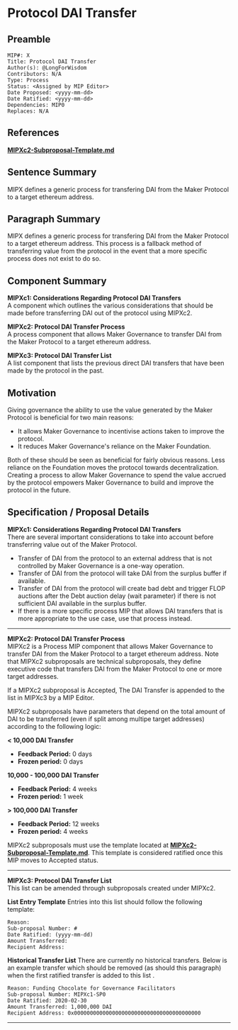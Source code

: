 # Protocol DAI Transfer

## Preamble
```
MIP#: X
Title: Protocol DAI Transfer
Author(s): @LongForWisdom
Contributors: N/A
Type: Process
Status: <Assigned by MIP Editor>
Date Proposed: <yyyy-mm-dd>
Date Ratified: <yyyy-mm-dd>
Dependencies: MIP0
Replaces: N/A
```
## References
**[MIPXc2-Subproposal-Template.md](MIPXc2-Subproposal-Template.md)**

## Sentence Summary

MIPX defines a generic process for transfering DAI from the Maker Protocol to a target ethereum address.

## Paragraph Summary

MIPX defines a generic process for transfering DAI from the Maker Protocol to a target ethereum address. This process is a fallback method of transferring value from the protocol in the event that a more specific process does not exist to do so. 

## Component Summary

**MIPXc1: Considerations Regarding Protocol DAI Transfers**  
A component which outlines the various considerations that should be made before transferring DAI out of the protocol using MIPXc2.

**MIPXc2: Protocol DAI Transfer Process**  
A process component that allows Maker Governance to transfer DAI from the Maker Protocol to a target ethereum address.

**MIPXc3: Protocol DAI Transfer List**  
A list component that lists the previous direct DAI transfers that have been made by the protocol in the past.


## Motivation

Giving governance the ability to use the value generated by the Maker Protocol is beneficial for two main reasons:
- It allows Maker Governance to incentivise actions taken to improve the protocol.
- It reduces Maker Governance's reliance on the Maker Foundation.

Both of these should be seen as beneficial for fairly obvious reasons. Less reliance on the Foundation moves the protocol towards decentralization. Creating a process to allow Maker Governance to spend the value accrued by the protocol empowers Maker Governance to build and improve the protocol in the future.

## Specification / Proposal Details

**MIPXc1: Considerations Regarding Protocol DAI Transfers**  
There are several important considerations to take into account before transferring value out of the Maker Protocol.
- Transfer of DAI from the protocol to an external address that is not controlled by Maker Governance is a one-way operation.
- Transfer of DAI from the protocol will take DAI from the surplus buffer if available.
- Transfer of DAI from the protocol will create bad debt and trigger FLOP auctions after the Debt auction delay (wait parameter) if there is not sufficient DAI available in the surplus buffer.
- If there is a more specific process MIP that allows DAI transfers that is more appropriate to the use case, use that process instead.

---

**MIPXc2: Protocol DAI Transfer Process**  
MIPXc2 is a Process MIP component that allows Maker Governance to transfer DAI from the Maker Protocol to a target ethereum address. Note that MIPXc2 subproposals are technical subproposals, they define executive code that transfers DAI from the Maker Protocol to one or more target addresses.

If a MIPXc2 subproposal is Accepted, The DAI Transfer is appended to the list in MIPXc3 by a MIP Editor.

MIPXc2 subproposals have parameters that depend on the total amount of DAI to be transferred (even if split among multipe target addresses) according to the following logic:

**< 10,000 DAI Transfer**
- **Feedback Period:** 0 days
- **Frozen period:** 0 days

**10,000 - 100,000 DAI Transfer**
- **Feedback Period:** 4 weeks
- **Frozen period:** 1 week

**> 100,000 DAI Transfer**
- **Feedback Period:** 12 weeks
- **Frozen period:** 4 weeks

MIPXc2 subproposals must use the template located at **[MIPXc2-Subproposal-Template.md](MIPXc2-Subproposal-Template.md)**. This template is considered ratified once this MIP moves to Accepted status.

---

**MIPXc3: Protocol DAI Transfer List**  
This list can be amended through subproposals created under MIPXc2.

**List Entry Template**
Entries into this list should follow the following template:

```
Reason:
Sub-proposal Number: #
Date Ratified: (yyyy-mm-dd)
Amount Transferred:
Recipient Address:
```

**Historical Transfer List**
There are currently no historical transfers. Below is an example transfer which should be removed (as should this paragraph) when the first ratified transfer is added to this list .

```
Reason: Funding Chocolate for Governance Facilitators
Sub-proposal Number: MIPXc1-SP0
Date Ratified: 2020-02-30
Amount Transferred: 1,000,000 DAI
Recipient Address: 0x0000000000000000000000000000000000000000
```

---
